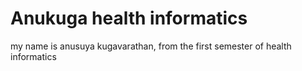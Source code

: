 # Anukuga health informatics

my name is anusuya kugavarathan, from the first semester of health informatics
